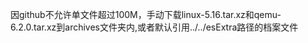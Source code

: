 因github不允许单文件超过100M，手动下载linux-5.16.tar.xz和qemu-6.2.0.tar.xz到archives文件夹内,或者默认引用../../esExtra路径的档案文件
